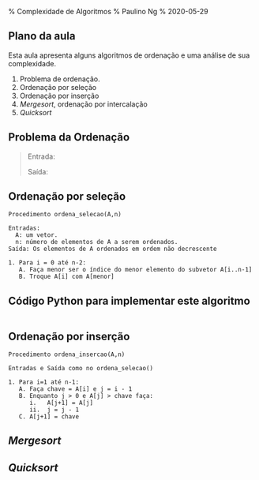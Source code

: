 % Complexidade de Algoritmos
% Paulino Ng
% 2020-05-29

## Plano da aula

Esta aula apresenta alguns algoritmos de ordenação e uma análise de sua complexidade.

1. Problema de ordenação.
2. Ordenação por seleção
3. Ordenação por inserção
4. *Mergesort*, ordenação por intercalação
5. *Quicksort*

## Problema da Ordenação

> Entrada:
>
> Saída:

## Ordenação por seleção

```
Procedimento ordena_selecao(A,n)

Entradas:
  A: um vetor.
  n: número de elementos de A a serem ordenados.
Saída: Os elementos de A ordenados em ordem não decrescente

1. Para i = 0 até n-2:
   A. Faça menor ser o índice do menor elemento do subvetor A[i..n-1]
   B. Troque A[i] com A[menor]
```

## Código Python para implementar este algoritmo

```Python

```

## Ordenação por inserção

```
Procedimento ordena_insercao(A,n)

Entradas e Saída como no ordena_selecao()

1. Para i=1 até n-1:
   A. Faça chave = A[i] e j = i - 1
   B. Enquanto j > 0 e A[j] > chave faça:
      i.   A[j+1] = A[j]
      ii.  j = j - 1
   C. A[j+1] = chave
```

## *Mergesort*


## *Quicksort*
